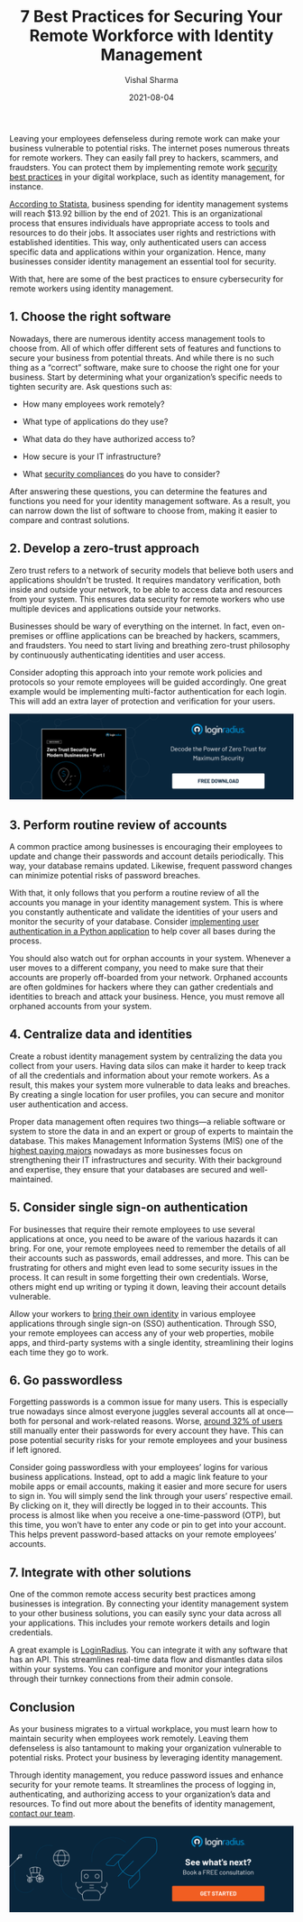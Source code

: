 ﻿---
title: "7 Best Practices for Securing Your Remote Workforce with Identity Management"
date: "2021-08-04"
coverImage: "remote-workforce.jpg"
tags: ["loginradius"]
featured: false 
author: "Vishal Sharma"
description: "Learn about the best practices to ensure cybersecurity for remote workers using identity management"
metadescription: "7 best practices to ensure cybersecurity for remote workers using identity management"
metatitle: "7 Best Practices for Securing Your Remote Workforce with Identity Management"
---

Leaving your employees defenseless during remote work can make your business vulnerable to potential risks. The internet poses numerous threats for remote workers. They can easily fall prey to hackers, scammers, and fraudsters. You can protect them by implementing remote  work [security best practices](https://www.loginradius.com/blog/start-with-identity/cybersecurity-best-practices-for-enterprises/)  in your digital workplace, such as identity management, for instance.

<a rel="nofollow" href="https://www.statista.com/statistics/417602/global-market-forecast-identity-and-access-management/">According to Statista</a>, business spending for identity management systems will reach $13.92 billion by the end of 2021. This is an organizational process that ensures individuals have appropriate access to tools and resources to do their jobs. It associates user rights and restrictions with established identities. This way, only authenticated users can access specific data and applications within your organization. Hence, many businesses consider identity management an essential tool for security.

With that, here are some of the best practices to ensure cybersecurity for remote workers  using identity management.

## 1. Choose the right software

Nowadays, there are numerous identity access management tools to choose from. All of which offer different sets of features and functions to secure your business from potential threats. And while there is no such thing as a “correct” software, make sure to choose the right one for your business. Start by determining what your organization’s specific needs to tighten security are. Ask questions such as:

-   How many employees work remotely?
    
-   What type of applications do they use?
    
-   What data do they have authorized access to?
    
-   How secure is your IT infrastructure?
    
-   What [security compliances](https://www.loginradius.com/blog/start-with-identity/pii-compliance-enterprise/) do you have to consider?
    

After answering these questions, you can determine the features and functions you need for your identity management software. As a result, you can narrow down the list of software to choose from, making it easier to compare and contrast solutions.

## 2. Develop a zero-trust approach

Zero trust refers to a network of security models that believe both users and applications shouldn’t be trusted. It requires mandatory verification, both inside and outside your network, to be able to access data and resources from your system. This ensures data security for remote workers  who use multiple devices and applications outside your networks.

Businesses should be wary of everything on the internet. In fact, even on-premises or offline applications can be breached by hackers, scammers, and fraudsters. You need to start living and breathing zero-trust philosophy by continuously authenticating identities and user access.

Consider adopting this approach into your remote work policies and protocols so your remote employees will be guided accordingly. One great example would be implementing multi-factor authentication for each login. This will add an extra layer of protection and verification for your users.

[![Zero-Trust-Security](Zero-Trust-Security.png)](https://www.loginradius.com/resource/zero-trust-security/)

## 3. Perform routine review of accounts

A common practice among businesses is encouraging their employees to update and change their passwords and account details periodically. This way, your database remains updated. Likewise, frequent password changes can minimize potential risks of password breaches.

With that, it only follows that you perform a routine review of all the accounts you manage in your identity management system. This is where you constantly authenticate and validate the identities of your users and monitor the security of your database. Consider [implementing user authentication in a Python application](https://www.loginradius.com/blog/async/guest-post/user-authentication-in-python/) to help cover all bases during the process.

You should also watch out for orphan accounts in your system. Whenever a user moves to a different company, you need to make sure that their accounts are properly off-boarded from your network. Orphaned accounts are often goldmines for hackers where they can gather credentials and identities to breach and attack your business. Hence, you must remove all orphaned accounts from your system.

## 4. Centralize data and identities

Create a robust identity management system by centralizing the data you collect from your users. Having data silos can make it harder to keep track of all the credentials and information about your remote workers. As a result, this makes your system more vulnerable to data leaks and breaches. By creating a single location for user profiles, you can secure and monitor user authentication and access.

Proper data management often requires two things—a reliable software or system to store the data in and an expert or group of experts to maintain the database. This makes Management Information Systems (MIS) one of the <a rel="nofollow" href="https://www.guide2research.com/research/highest-paying-college-majors">highest paying majors</a> nowadays as more businesses focus on strengthening their IT infrastructures and security. With their background and expertise, they ensure that your databases are secured and well-maintained.
## 5. Consider single sign-on authentication

For businesses that require their remote employees to use several applications at once, you need to be aware of the various hazards it can bring. For one, your remote employees need to remember the details of all their accounts such as passwords, email addresses, and more. This can be frustrating for others and might even lead to some security issues in the process. It can result in some forgetting their own credentials. Worse, others might end up writing or typing it down, leaving their account details vulnerable.

Allow your workers to [bring their own identity](https://www.loginradius.com/blog/start-with-identity/bring-your-own-identity/) in various employee applications through single sign-on (SSO) authentication. Through SSO, your remote employees can access any of your web properties, mobile apps, and third-party systems with a single identity, streamlining their logins each time they go to work.

## 6. Go passwordless

Forgetting passwords is a common issue for many users. This is especially true nowadays since almost everyone juggles several accounts all at once—both for personal and work-related reasons. Worse, <a rel="nofollow" href="https://www.statista.com/statistics/1147830/common-password-habits-adults-country/">around 32% of users</a> still manually enter their passwords for every account they have. This can pose potential security risks for your remote employees and your business if left ignored.

Consider going passwordless with your employees’ logins for various business applications. Instead, opt to add a magic link feature to your mobile apps or email accounts, making it easier and more secure for users to sign in. You will simply send the link through your users’ respective email. By clicking on it, they will directly be logged in to their accounts. This process is almost like when you receive a one-time-password (OTP), but this time, you won’t have to enter any code or pin to get into your account. This helps prevent password-based attacks on your remote employees’ accounts.

## 7. Integrate with other solutions

One of the common remote access security best practices  among businesses is integration. By connecting your identity management system to your other business solutions, you can easily sync your data across all your applications. This includes your remote workers details and login credentials.

A great example is [LoginRadius](https://www.loginradius.com/). You can integrate it with any software that has an API. This streamlines real-time data flow and dismantles data silos within your systems. You can configure and monitor your integrations through their turnkey connections from their admin console.

## Conclusion

As your business migrates to a virtual workplace, you must learn how to maintain security when employees work remotely. Leaving them defenseless is also tantamount to making your organization vulnerable to potential risks. Protect your business by leveraging identity management.

Through identity management, you reduce password issues and enhance security for your remote teams. It streamlines the process of logging in, authenticating, and authorizing access to your organization’s data and resources. To find out more about the benefits of identity management, [contact our team](https://www.loginradius.com/contact-sales2/).

[![book-a-demo-Consultation](loginradius-free-Consultation.png)](https://www.loginradius.com/book-a-demo/)


